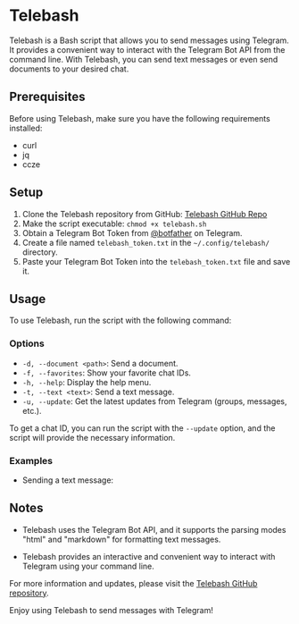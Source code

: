 # Telebash

Telebash is a Bash script that allows you to send messages using Telegram. It provides a convenient way to interact with the Telegram Bot API from the command line. With Telebash, you can send text messages or even send documents to your desired chat.

## Prerequisites

Before using Telebash, make sure you have the following requirements installed:

- curl
- jq
- ccze

## Setup

1. Clone the Telebash repository from GitHub: [Telebash GitHub Repo](https://github.com/yourusername/telebash)
2. Make the script executable: `chmod +x telebash.sh`
3. Obtain a Telegram Bot Token from [@botfather](https://t.me/botfather) on Telegram.
4. Create a file named `telebash_token.txt` in the `~/.config/telebash/` directory.
5. Paste your Telegram Bot Token into the `telebash_token.txt` file and save it.

## Usage

To use Telebash, run the script with the following command:


### Options

- `-d, --document <path>`: Send a document.
- `-f, --favorites`: Show your favorite chat IDs.
- `-h, --help`: Display the help menu.
- `-t, --text <text>`: Send a text message.
- `-u, --update`: Get the latest updates from Telegram (groups, messages, etc.).

To get a chat ID, you can run the script with the `--update` option, and the script will provide the necessary information.

### Examples

- Sending a text message:


## Notes

- Telebash uses the Telegram Bot API, and it supports the parsing modes "html" and "markdown" for formatting text messages.

- Telebash provides an interactive and convenient way to interact with Telegram using your command line.

For more information and updates, please visit the [Telebash GitHub repository](https://github.com/yourusername/telebash).

Enjoy using Telebash to send messages with Telegram!
